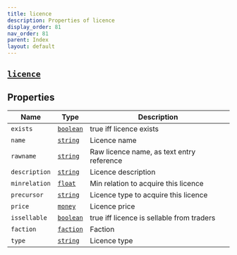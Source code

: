 ```yaml
---
title: licence
description: Properties of licence
display_order: 81
nav_order: 81
parent: Index
layout: default
---
```


##  [`licence`](./licence.html) 


## Properties

| Name | Type | Description |
|------|------|-------------|
| `exists` | [`boolean`](./boolean.html) | true iff licence exists |
| `name` | [`string`](./string.html) | Licence name |
| `rawname` | [`string`](./string.html) | Raw licence name, as text entry reference |
| `description` | [`string`](./string.html) | Licence description |
| `minrelation` | [`float`](./float.html) | Min relation to acquire this licence |
| `precursor` | [`string`](./string.html) | Licence type to acquire this licence |
| `price` | [`money`](./money.html) | Licence price |
| `issellable` | [`boolean`](./boolean.html) | true iff licence is sellable from traders |
| `faction` | [`faction`](./faction.html) | Faction |
| `type` | [`string`](./string.html) | Licence type |



